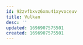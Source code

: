 ```yaml
---
id: 92zvfbxvz6xmu41xyvoceuv
title: Vulkan
desc: ''
updated: 1696907575501
created: 1696907575501
---
```

